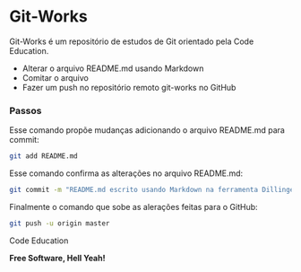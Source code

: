 # Git-Works

Git-Works é um repositório de estudos de Git orientado pela Code Education.

  - Alterar o arquivo README.md usando Markdown
  - Comitar o arquivo 
  - Fazer um push no repositório remoto git-works no GitHub

### Passos

Esse comando propõe mudanças adicionando o arquivo README.md para commit:

```sh
git add README.md 
```

Esse comando confirma as alterações no arquivo README.md:

```sh
git commit -m "README.md escrito usando Markdown na ferramenta Dillinger" 
```

Finalmente o comando que sobe as alerações feitas para o GitHub:

```sh
git push -u origin master 
```

Code Education

**Free Software, Hell Yeah!**
